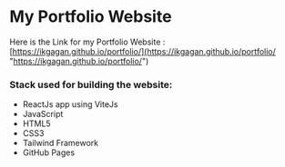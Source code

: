 # My Portfolio Website

Here is the Link for my Portfolio Website : [https://ikgagan.github.io/portfolio/](https://ikgagan.github.io/portfolio/ "https://ikgagan.github.io/portfolio/")


### Stack used for building the website: 

- ReactJs app using ViteJs
- JavaScript
- HTML5
- CSS3
- Tailwind Framework
- GitHub Pages